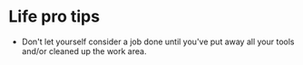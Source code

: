# Life pro tips

- Don't let yourself consider a job done until you've put away all your tools
  and/or cleaned up the work area.

